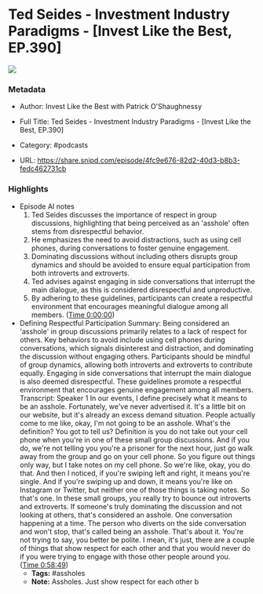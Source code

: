 # Ted Seides - Investment Industry Paradigms - [Invest Like the Best, EP.390]

![](https://wsrv.nl/?url=https%3A%2F%2Fmegaphone.imgix.net%2Fpodcasts%2Fef669774-cccd-11ed-889b-c36caad6646f%2Fimage%2Fc94ebe3751cd159c1fa655e8abcc15c8.jpg%3Fixlib%3Drails-4.3.1%26max-w%3D3000%26max-h%3D3000%26fit%3Dcrop%26auto%3Dformat%2Ccompress&w=100&h=100)

### Metadata

- Author: Invest Like the Best with Patrick O'Shaughnessy
- Full Title: Ted Seides - Investment Industry Paradigms - [Invest Like the Best, EP.390]
- Category: #podcasts



- URL: https://share.snipd.com/episode/4fc9e676-82d2-40d3-b8b3-fedc462731cb

### Highlights

- Episode AI notes
  1. Ted Seides discusses the importance of respect in group discussions, highlighting that being perceived as an 'asshole' often stems from disrespectful behavior.
  2. He emphasizes the need to avoid distractions, such as using cell phones, during conversations to foster genuine engagement.
  3. Dominating discussions without including others disrupts group dynamics and should be avoided to ensure equal participation from both introverts and extroverts.
  4. Ted advises against engaging in side conversations that interrupt the main dialogue, as this is considered disrespectful and unproductive.
  5. By adhering to these guidelines, participants can create a respectful environment that encourages meaningful dialogue among all members. ([Time 0:00:00](https://share.snipd.com/episode-takeaways/8dd6101c-7815-46c2-81d9-cb8fffb439ed))
- Defining Respectful Participation
  Summary:
  Being considered an 'asshole' in group discussions primarily relates to a lack of respect for others.
  Key behaviors to avoid include using cell phones during conversations, which signals disinterest and distraction, and dominating the discussion without engaging others. Participants should be mindful of group dynamics, allowing both introverts and extroverts to contribute equally.
  Engaging in side conversations that interrupt the main dialogue is also deemed disrespectful.
  These guidelines promote a respectful environment that encourages genuine engagement among all members.
  Transcript:
  Speaker 1
  In our events, I define precisely what it means to be an asshole. Fortunately, we've never advertised it. It's a little bit on our website, but it's already an excess demand situation. People actually come to me like, okay, I'm not going to be an asshole. What's the definition? You got to tell us? Definition is you do not take out your cell phone when you're in one of these small group discussions. And if you do, we're not telling you you're a prisoner for the next hour, just go walk away from the group and go on your cell phone. So you figure out things only way, but I take notes on my cell phone. So we're like, okay, you do that. And then I noticed, if you're swiping left and right, it means you're single. And if you're swiping up and down, it means you're like on Instagram or Twitter, but neither one of those things is taking notes. So that's one. In these small groups, you really try to bounce out introverts and extroverts. If someone's truly dominating the discussion and not looking at others, that's considered an asshole. One conversation happening at a time. The person who diverts on the side conversation and won't stop, that's called being an asshole. That's about it. You're not trying to say, you better be polite. I mean, it's just, there are a couple of things that show respect for each other and that you would never do if you were trying to engage with those other people around you. ([Time 0:58:49](https://share.snipd.com/snip/9adabbbb-6eae-4408-bbfd-f816a3bfc987))
    - **Tags:** #assholes
    - **Note:** Assholes. Just show respect for each other b
